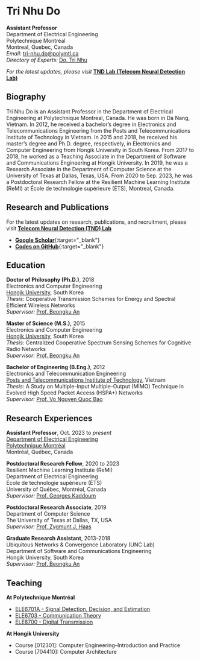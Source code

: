 # Tri Nhu Do  
**Assistant Professor**  
Department of Electrical Engineering   
Polytechnique Montréal  
Montreal, Quebec, Canada  
_Email:_  tri-nhu.do@polymtl.ca  
_Directory of Experts:_ <a href="https://www.polymtl.ca/expertises/en/do-tri-nhu" target="_blank">Do, Tri Nhu</a> 

_For the latest updates, please visit_ **[TND Lab (Telecom Neural Detection Lab)](https://tnd-lab.work/)**

  
## Biography  
Tri Nhu Do is an Assistant Professor in the Department of Electrical Engineering at Polytechnique Montreal, Canada. He was born in Da Nang, Vietnam. In 2012, he received a bachelor’s degree in Electronics and Telecommunications Engineering from the Posts and Telecommunications Institute of Technology in Vietnam. In 2015 and 2018, he received his master’s degree and Ph.D. degree, respectively, in Electronics and Computer Engineering from Hongik University in South Korea. From 2017 to 2018, he worked as a Teaching Associate in the Department of Software and Communications Engineering at Hongik University. In 2019, he was a Research Associate in the Department of Computer Science at the University of Texas at Dallas, Texas, USA. From 2020 to Sep. 2023, he was a Postdoctoral Research Fellow at the Resilient Machine Learning Institute (ReMI) at École de technologie supérieure (ÉTS), Montreal, Canada.

## Research and Publications

For the latest updates on research, publications, and recruitment, please visit **[Telecom Neural Detection (TND) Lab](https://tnd-lab.work/publications/)**

- [**Google Scholar**](https://scholar.google.com/citations?hl=en&user=cwdP-oYAAAAJ&view_op=list_works&sortby=pubdate){:target="_blank"}
- [**Codes on GitHub**](https://github.com/trinhudo?tab=repositories){:target="_blank"}

## Education 

**Doctor of Philosophy (Ph.D.)**, 2018   
Electronics and Computer Engineering  
<a href="http://www.hongik.ac.kr/index.do" target="_blank">Hongik University</a>, South Korea  
*Thesis:* Cooperative Transmission Schemes for Energy and Spectral Efficient Wireless Networks  
*Supervisor:* <a href="http://unclab.hongik.ac.kr/professor.php" target="_blank">Prof. Beongku An</a>  

**Master of Science (M.S.),** 2015     
Electronics and Computer Engineering  
<a href="http://www.hongik.ac.kr/index.do" target="_blank">Hongik University</a>, South Korea  
_Thesis_: Centralized Cooperative Spectrum Sensing Schemes for Cognitive Radio Networks  
_Supervisor:_ <a href="http://unclab.hongik.ac.kr/professor.php" target="_blank">Prof. Beongku An</a>      

**Bachelor of Engineering (B.Eng.)**, 2012     
Electronics and Telecommunication Engineering  
<a href="http://hcm.ptit.edu.vn" target="_blank">Posts and Telecommunications Institute of Technology</a>, Vietnam  
_Thesis_: A Study on Multiple-Input Multiple-Output (MIMO) Technique in Evolved High Speed Packet Access (HSPA+) Networks  
_Supervisor:_ <a href="https://sites.google.com/site/baovnq" target="_blank">Prof. Vo Nguyen Quoc Bao</a>    

## Research Experiences

**Assistant Professor**, Oct. 2023 to _present_  
<a href="https://www.polymtl.ca/expertises/en/do-tri-nhu" target="_blank">Department of Electrical Engineering</a>  
<a href="https://www.polymtl.ca/expertises/en/do-tri-nhu" target="_blank">Polytechnique Montréal</a>  
Montréal, Québec, Canada  

**Postdoctoral Research Fellow**, 2020 to 2023      
Resilient Machine Learning Institute (ReMI)  
Department of Electrical Engineering  
École de technologie supérieure (ÉTS)  
University of Québec, Montréal, Canada  
_Supervisor:_ <a href="https://www.etsmtl.ca/Professeurs/gkaddoum/Accueil?lang=en-CA" target="_blank">Prof. Georges Kaddoum</a>    

**Postdoctoral Research Associate**, 2019  
Department of Computer Science  
The University of Texas at Dallas, TX, USA  
_Supervisor:_ <a href="https://personal.utdallas.edu/~haas/" target="_blank">Prof. Zygmunt J. Haas</a>  

**Graduate Research Assistant**, 2013-2018     
Ubiquitous Networks & Convergence Laboratory (UNC Lab)  
Department of Software and Communications Engineering  
Hongik University, South Korea  
_Supervisor:_ <a href="http://unclab.hongik.ac.kr/professor.php" target="_blank">Prof. Beongku An</a>  

## Teaching

**At Polytechnique Montréal**  
- [ELE6701A - Signal Detection, Decision, and Estimation](https://www.polymtl.ca/programmes/cours/detection-decision-estimation-des-signaux)  
- [ELE6703 - Communication Theory](https://www.polymtl.ca/programmes/cours/theorie-des-communications)  
- [ELE8700 - Digital Transmission](https://www.polymtl.ca/programmes/cours/transmission-numerique)  

**At Hongik University**
- Course [012301]: Computer Engineering–Introduction and Practice  
- Course [704410]: Computer Architecture
